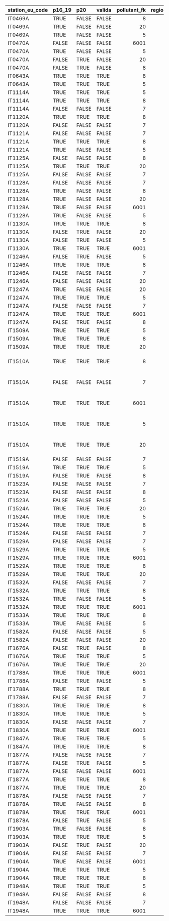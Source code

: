 

|station_eu_code |p16_19 |p20   |valida | pollutant_fk| region_id|regione  |provincia            |
|:---------------|:------|:-----|:------|------------:|---------:|:--------|:--------------------|
|IT0469A         |TRUE   |FALSE |FALSE  |            8|         1|PIEMONTE |Torino               |
|IT0469A         |TRUE   |FALSE |FALSE  |           20|         1|PIEMONTE |Torino               |
|IT0469A         |TRUE   |FALSE |FALSE  |            5|         1|PIEMONTE |Torino               |
|IT0470A         |FALSE  |FALSE |FALSE  |         6001|         1|PIEMONTE |Torino               |
|IT0470A         |TRUE   |FALSE |FALSE  |            5|         1|PIEMONTE |Torino               |
|IT0470A         |FALSE  |TRUE  |FALSE  |           20|         1|PIEMONTE |Torino               |
|IT0470A         |FALSE  |TRUE  |FALSE  |            8|         1|PIEMONTE |Torino               |
|IT0643A         |TRUE   |TRUE  |TRUE   |            8|         1|PIEMONTE |Alessandria          |
|IT0643A         |TRUE   |TRUE  |TRUE   |            5|         1|PIEMONTE |Alessandria          |
|IT1114A         |TRUE   |TRUE  |TRUE   |            5|         1|PIEMONTE |Torino               |
|IT1114A         |TRUE   |TRUE  |TRUE   |            8|         1|PIEMONTE |Torino               |
|IT1114A         |FALSE  |FALSE |FALSE  |            7|         1|PIEMONTE |Torino               |
|IT1120A         |TRUE   |TRUE  |TRUE   |            8|         1|PIEMONTE |Torino               |
|IT1120A         |FALSE  |FALSE |FALSE  |            7|         1|PIEMONTE |Torino               |
|IT1121A         |FALSE  |FALSE |FALSE  |            7|         1|PIEMONTE |Torino               |
|IT1121A         |TRUE   |TRUE  |TRUE   |            8|         1|PIEMONTE |Torino               |
|IT1121A         |TRUE   |FALSE |FALSE  |            5|         1|PIEMONTE |Torino               |
|IT1125A         |FALSE  |FALSE |FALSE  |            8|         1|PIEMONTE |Torino               |
|IT1125A         |TRUE   |TRUE  |TRUE   |           20|         1|PIEMONTE |Torino               |
|IT1125A         |FALSE  |FALSE |FALSE  |            7|         1|PIEMONTE |Torino               |
|IT1128A         |FALSE  |FALSE |FALSE  |            7|         1|PIEMONTE |Torino               |
|IT1128A         |TRUE   |FALSE |FALSE  |            8|         1|PIEMONTE |Torino               |
|IT1128A         |TRUE   |FALSE |FALSE  |           20|         1|PIEMONTE |Torino               |
|IT1128A         |TRUE   |FALSE |FALSE  |         6001|         1|PIEMONTE |Torino               |
|IT1128A         |TRUE   |FALSE |FALSE  |            5|         1|PIEMONTE |Torino               |
|IT1130A         |TRUE   |TRUE  |TRUE   |            8|         1|PIEMONTE |Torino               |
|IT1130A         |FALSE  |TRUE  |FALSE  |           20|         1|PIEMONTE |Torino               |
|IT1130A         |FALSE  |TRUE  |FALSE  |            5|         1|PIEMONTE |Torino               |
|IT1130A         |TRUE   |TRUE  |TRUE   |         6001|         1|PIEMONTE |Torino               |
|IT1246A         |FALSE  |TRUE  |FALSE  |            5|         1|PIEMONTE |Biella               |
|IT1246A         |TRUE   |TRUE  |TRUE   |            8|         1|PIEMONTE |Biella               |
|IT1246A         |FALSE  |FALSE |FALSE  |            7|         1|PIEMONTE |Biella               |
|IT1246A         |FALSE  |FALSE |FALSE  |           20|         1|PIEMONTE |Biella               |
|IT1247A         |TRUE   |FALSE |FALSE  |           20|         1|PIEMONTE |Biella               |
|IT1247A         |TRUE   |TRUE  |TRUE   |            5|         1|PIEMONTE |Biella               |
|IT1247A         |FALSE  |FALSE |FALSE  |            7|         1|PIEMONTE |Biella               |
|IT1247A         |TRUE   |TRUE  |TRUE   |         6001|         1|PIEMONTE |Biella               |
|IT1247A         |FALSE  |TRUE  |FALSE  |            8|         1|PIEMONTE |Biella               |
|IT1509A         |TRUE   |TRUE  |TRUE   |            5|         1|PIEMONTE |Novara               |
|IT1509A         |TRUE   |TRUE  |TRUE   |            8|         1|PIEMONTE |Novara               |
|IT1509A         |TRUE   |TRUE  |TRUE   |           20|         1|PIEMONTE |Novara               |
|IT1510A         |TRUE   |TRUE  |TRUE   |            8|         1|PIEMONTE |Verbano-Cusio-Ossola |
|IT1510A         |FALSE  |FALSE |FALSE  |            7|         1|PIEMONTE |Verbano-Cusio-Ossola |
|IT1510A         |TRUE   |TRUE  |TRUE   |         6001|         1|PIEMONTE |Verbano-Cusio-Ossola |
|IT1510A         |TRUE   |TRUE  |TRUE   |            5|         1|PIEMONTE |Verbano-Cusio-Ossola |
|IT1510A         |TRUE   |TRUE  |TRUE   |           20|         1|PIEMONTE |Verbano-Cusio-Ossola |
|IT1519A         |FALSE  |FALSE |FALSE  |            7|         1|PIEMONTE |Cuneo                |
|IT1519A         |TRUE   |TRUE  |TRUE   |            5|         1|PIEMONTE |Cuneo                |
|IT1519A         |FALSE  |TRUE  |FALSE  |            8|         1|PIEMONTE |Cuneo                |
|IT1523A         |FALSE  |FALSE |FALSE  |            7|         1|PIEMONTE |Asti                 |
|IT1523A         |FALSE  |FALSE |FALSE  |            8|         1|PIEMONTE |Asti                 |
|IT1523A         |FALSE  |FALSE |FALSE  |            5|         1|PIEMONTE |Asti                 |
|IT1524A         |TRUE   |TRUE  |TRUE   |           20|         1|PIEMONTE |Cuneo                |
|IT1524A         |TRUE   |TRUE  |TRUE   |            5|         1|PIEMONTE |Cuneo                |
|IT1524A         |TRUE   |TRUE  |TRUE   |            8|         1|PIEMONTE |Cuneo                |
|IT1524A         |FALSE  |FALSE |FALSE  |            7|         1|PIEMONTE |Cuneo                |
|IT1529A         |FALSE  |FALSE |FALSE  |            7|         1|PIEMONTE |Cuneo                |
|IT1529A         |TRUE   |TRUE  |TRUE   |            5|         1|PIEMONTE |Cuneo                |
|IT1529A         |TRUE   |TRUE  |TRUE   |         6001|         1|PIEMONTE |Cuneo                |
|IT1529A         |TRUE   |TRUE  |TRUE   |            8|         1|PIEMONTE |Cuneo                |
|IT1529A         |TRUE   |TRUE  |TRUE   |           20|         1|PIEMONTE |Cuneo                |
|IT1532A         |FALSE  |FALSE |FALSE  |            7|         1|PIEMONTE |Vercelli             |
|IT1532A         |TRUE   |TRUE  |TRUE   |            8|         1|PIEMONTE |Vercelli             |
|IT1532A         |TRUE   |FALSE |FALSE  |            5|         1|PIEMONTE |Vercelli             |
|IT1532A         |TRUE   |TRUE  |TRUE   |         6001|         1|PIEMONTE |Vercelli             |
|IT1533A         |TRUE   |TRUE  |TRUE   |            8|         1|PIEMONTE |Vercelli             |
|IT1533A         |TRUE   |FALSE |FALSE  |            5|         1|PIEMONTE |Vercelli             |
|IT1582A         |FALSE  |FALSE |FALSE  |            5|         1|PIEMONTE |Alessandria          |
|IT1582A         |FALSE  |FALSE |FALSE  |           20|         1|PIEMONTE |Alessandria          |
|IT1676A         |FALSE  |TRUE  |FALSE  |            8|         1|PIEMONTE |Novara               |
|IT1676A         |TRUE   |TRUE  |TRUE   |            5|         1|PIEMONTE |Novara               |
|IT1676A         |TRUE   |TRUE  |TRUE   |           20|         1|PIEMONTE |Novara               |
|IT1788A         |TRUE   |TRUE  |TRUE   |         6001|         1|PIEMONTE |Torino               |
|IT1788A         |FALSE  |TRUE  |FALSE  |            5|         1|PIEMONTE |Torino               |
|IT1788A         |TRUE   |TRUE  |TRUE   |            8|         1|PIEMONTE |Torino               |
|IT1788A         |FALSE  |FALSE |FALSE  |            7|         1|PIEMONTE |Torino               |
|IT1830A         |TRUE   |TRUE  |TRUE   |            8|         1|PIEMONTE |Alessandria          |
|IT1830A         |TRUE   |TRUE  |TRUE   |            5|         1|PIEMONTE |Alessandria          |
|IT1830A         |FALSE  |FALSE |FALSE  |            7|         1|PIEMONTE |Alessandria          |
|IT1830A         |TRUE   |TRUE  |TRUE   |         6001|         1|PIEMONTE |Alessandria          |
|IT1847A         |TRUE   |TRUE  |TRUE   |            5|         1|PIEMONTE |Torino               |
|IT1847A         |TRUE   |TRUE  |TRUE   |            8|         1|PIEMONTE |Torino               |
|IT1877A         |FALSE  |FALSE |FALSE  |            7|         1|PIEMONTE |Torino               |
|IT1877A         |FALSE  |TRUE  |FALSE  |            5|         1|PIEMONTE |Torino               |
|IT1877A         |FALSE  |FALSE |FALSE  |         6001|         1|PIEMONTE |Torino               |
|IT1877A         |TRUE   |TRUE  |TRUE   |            8|         1|PIEMONTE |Torino               |
|IT1877A         |TRUE   |TRUE  |TRUE   |           20|         1|PIEMONTE |Torino               |
|IT1878A         |FALSE  |FALSE |FALSE  |            7|         1|PIEMONTE |Vercelli             |
|IT1878A         |TRUE   |FALSE |FALSE  |            8|         1|PIEMONTE |Vercelli             |
|IT1878A         |TRUE   |TRUE  |TRUE   |         6001|         1|PIEMONTE |Vercelli             |
|IT1878A         |FALSE  |TRUE  |FALSE  |            5|         1|PIEMONTE |Vercelli             |
|IT1903A         |TRUE   |FALSE |FALSE  |            8|         1|PIEMONTE |Asti                 |
|IT1903A         |TRUE   |TRUE  |TRUE   |            5|         1|PIEMONTE |Asti                 |
|IT1903A         |FALSE  |TRUE  |FALSE  |           20|         1|PIEMONTE |Asti                 |
|IT1904A         |FALSE  |FALSE |FALSE  |            7|         1|PIEMONTE |Alessandria          |
|IT1904A         |TRUE   |FALSE |FALSE  |         6001|         1|PIEMONTE |Alessandria          |
|IT1904A         |TRUE   |TRUE  |TRUE   |            5|         1|PIEMONTE |Alessandria          |
|IT1904A         |TRUE   |TRUE  |TRUE   |            8|         1|PIEMONTE |Alessandria          |
|IT1948A         |TRUE   |TRUE  |TRUE   |            5|         1|PIEMONTE |Asti                 |
|IT1948A         |FALSE  |FALSE |FALSE  |            8|         1|PIEMONTE |Asti                 |
|IT1948A         |FALSE  |FALSE |FALSE  |            7|         1|PIEMONTE |Asti                 |
|IT1948A         |TRUE   |TRUE  |TRUE   |         6001|         1|PIEMONTE |Asti                 |
